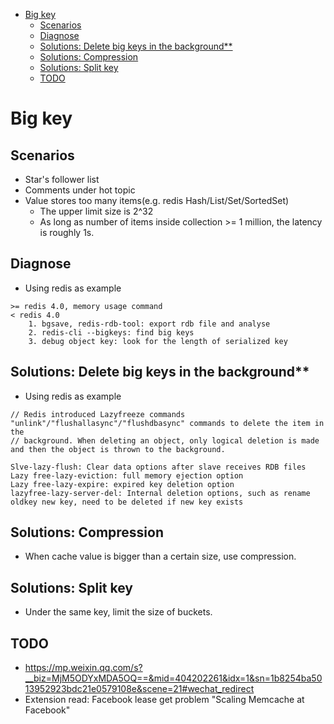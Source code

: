 - [Big key](#big-key)
  - [Scenarios](#scenarios)
  - [Diagnose](#diagnose)
  - [Solutions: Delete big keys in the background\*\*](#solutions-delete-big-keys-in-the-background)
  - [Solutions: Compression](#solutions-compression)
  - [Solutions: Split key](#solutions-split-key)
  - [TODO](#todo)

# Big key

## Scenarios

* Star's follower list
* Comments under hot topic
* Value stores too many items(e.g. redis Hash/List/Set/SortedSet)
  * The upper limit size is 2^32
  * As long as number of items inside collection >= 1 million, the latency is roughly 1s. 

## Diagnose

* Using redis as example

```
>= redis 4.0, memory usage command
< redis 4.0
    1. bgsave, redis-rdb-tool: export rdb file and analyse
    2. redis-cli --bigkeys: find big keys
    3. debug object key: look for the length of serialized key
```

## Solutions: Delete big keys in the background**

* Using redis as example

```
// Redis introduced Lazyfreeze commands "unlink"/"flushallasync"/"flushdbasync" commands to delete the item in the 
// background. When deleting an object, only logical deletion is made and then the object is thrown to the background. 

Slve-lazy-flush: Clear data options after slave receives RDB files
Lazy free-lazy-eviction: full memory ejection option
Lazy free-lazy-expire: expired key deletion option
lazyfree-lazy-server-del: Internal deletion options, such as rename oldkey new key, need to be deleted if new key exists
```

## Solutions: Compression

* When cache value is bigger than a certain size, use compression. 

## Solutions: Split key

* Under the same key, limit the size of buckets. 

## TODO
* https://mp.weixin.qq.com/s?__biz=MjM5ODYxMDA5OQ==&mid=404202261&idx=1&sn=1b8254ba5013952923bdc21e0579108e&scene=21#wechat_redirect
* Extension read: Facebook lease get problem "Scaling Memcache at Facebook"
